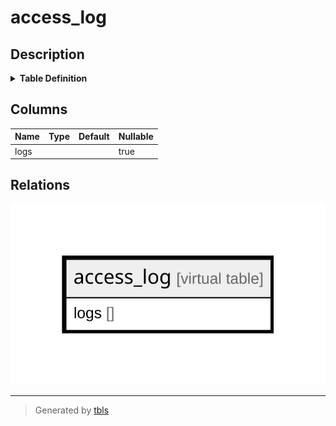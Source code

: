 # access_log

## Description

<details>
<summary><strong>Table Definition</strong></summary>

```sql
CREATE VIRTUAL TABLE access_log USING fts4(logs)
```

</details>

## Columns

| Name | Type | Default | Nullable |
| ---- | ---- | ------- | -------- |
| logs |  |  | true |

## Relations

![er](access_log.svg)

---

> Generated by [tbls](https://github.com/k1LoW/tbls)
